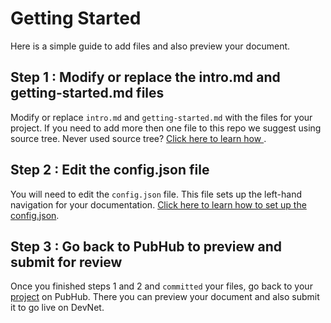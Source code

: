 # Getting Started

Here is a simple guide to add files and also preview your document.

## Step 1 : Modify or replace the intro.md and getting-started.md files

Modify or replace `intro.md` and `getting-started.md` with the files for your project. If you need to add more then one file to this repo we suggest using source tree. Never used source tree? [Click here to learn how
](https://pubhub.cisco.com/preview/579/new/#!setting-up-sourcetree/setting-up-sourcetree).

## Step 2 : Edit the config.json file

You will need to edit the `config.json` file. This file sets up the left-hand navigation for your documentation. [Click here to learn how to set up the config.json](https://pubhub.cisco.com/preview/579/new/#!adding-items-to-the-navigation-pane/adding-items-to-the-navigation-pane).

## Step 3 : Go back to PubHub to preview and submit for review

Once you finished steps 1 and 2 and `committed` your files, go back to your [project](https://pubhub.cisco.com/detail/1981/) on PubHub. There you can preview your document and also submit it to go live on DevNet.


